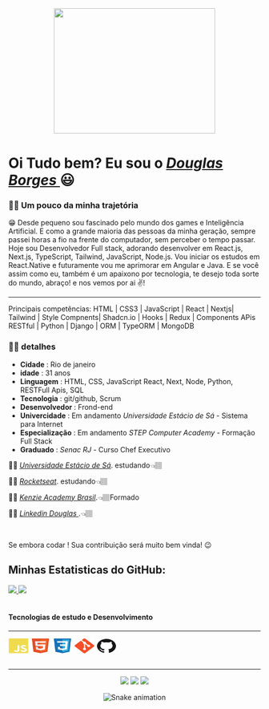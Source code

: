 <div align="center">
<img src="https://user-images.githubusercontent.com/86388680/161141029-3316ed66-dacd-45da-9893-34f20d93147b.gif" height="250px "
     width="80%px" />
</div
<div>
    <h1 align="left">Oi Tudo bem? Eu sou o <a href="https://www.linkedin.com/in/douglas-s-borges-475379115/"><i>Douglas Borges </i></a> 😃️</h1>
    <h3>👋🏽 Um pouco da minha trajetória</h3>😁
    Desde pequeno sou fascinado pelo mundo dos games e Inteligência Artificial. E como a grande maioria das pessoas da minha geração, sempre passei horas a fio na  frente do computador, sem perceber o tempo passar. <br>
    Hoje sou Desenvolvedor Full stack, adorando desenvolver em React.js, Next.js, TypeScript, Tailwind, JavaScript, Node.js. Vou iniciar os estudos em React.Native e futuramente vou me aprimorar em Angular e Java.
   E se você assim como eu, também é um apaixono por tecnologia, te desejo toda sorte do mundo, abraço! e nos vemos por ai ✌!
     <hr>
    <p>Principais competências: HTML | CSS3 | JavaScript | React | Nextjs| Tailwind | Style Compnents| Shadcn.io | Hooks | Redux | Components APis RESTful | Python | Django | ORM | TypeORM | MongoDB </p>
    <h3>🧑🏽 detalhes</h3>
    <ul>
        <li><strong>Cidade</strong> : Rio de janeiro </li>
        <li><strong>idade</strong> : 31 anos</li>
        <li><strong>Linguagem</strong> : HTML, CSS, JavaScript React, Next, Node, Python, RESTFull Apis, SQL </li>
        <li><strong>Tecnologia</strong> : git/github, Scrum</li>
        <li><strong>Desenvolvedor</strong> : Frond-end </li>
        <li><strong>Univercidade</strong> : Em andamento <i>Universidade Estácio de Sá</i> - Sistema para Internet  </li>
         <li><strong>Especialização</strong> : Em andamento <i>  STEP Computer Academy</i> - Formação Full Stack  </li>
        <li><strong>Graduado</strong> :<i>  Senac RJ</i> - Curso Chef Executivo  </li>
    </ul> <strong> </strong>
    <p align="left">👨‍🎓 <a href="https://estacio.br/"><i>Universidade Estácio de Sá</i></a><span>. estudando👈🏽️</span></p>
        <p align="left">👨‍🎓 <a href="https://www.rocketseat.com.br/"><i>Rocketseat</i></a><span>. estudando👈🏽️</span></p>
     <p align="left">👨‍🎓 <a href="https://kenzie.com.br/"><i>Kenzie Academy Brasil</i></a><span>.👈🏽️Formado </span></p>
     <p align="left">👨‍🎓 <a href="https://www.linkedin.com/in/douglassborges/"><i>Linkedin Douglas </i></a><span>.👈🏽️ </span></p>

     
      
   <br>
    <p align="left">Se embora codar ! Sua contribuição será muito bem vinda! 😉️</p>
    
  <h2>Minhas Estatisticas do GitHub: </h2>
  <div align="left">
    <a href="https://github.com/DouglasB834">
      <img height="150em" src="https://github-readme-stats.vercel.app/api?username=DouglasB834&theme=dracula"/>
      <img height="150em" src="https://github-readme-stats.vercel.app/api/top-langs/?username=DouglasB834&theme=dracula&hide_border=false&&layout=compact"/>
    </a>
  </div>
  
  <div align="left" valign="top"><br>
    <h4>Tecnologias de estudo e Desenvolvimento</h4>
     <hr>
    <img align="center" alt="Js" height="30" width="40" src="https://raw.githubusercontent.com/devicons/devicon/master/icons/javascript/javascript-plain.svg">
    <img align="center" alt="HTML" height="30" width="40" src="https://raw.githubusercontent.com/devicons/devicon/master/icons/html5/html5-original.svg">
    <img align="center" alt="CSS" height="30" width="40" src="https://raw.githubusercontent.com/devicons/devicon/master/icons/css3/css3-original.svg">
    <img align="center" alt="git" height="30" width="40" src="https://raw.githubusercontent.com/devicons/devicon/master/icons/git/git-original.svg">
    <img align="center" alt="github" height="30" width="40" src="https://raw.githubusercontent.com/devicons/devicon/master/icons/github/github-original.svg">
  </div><br>
  <hr>
  <div align="center">
  <a href="https://www.instagram.com/d0uglas_borges/" target="_blank"><img src="https://img.shields.io/badge/-Instagram-%23E4405F?style=for-the-badge&logo=instagram&logoColor=white" target="_blank"></a>
  <a href="https://www.linkedin.com/in/douglas-s-borges-475379115/" target="_blank"><img src="https://img.shields.io/badge/-LinkedIn-%230077B5?style=for-the-badge&logo=linkedin&logoColor=white" target="_blank"></a> 
  <a href="mailto:douglasb834@gmail.com"><img src="https://img.shields.io/badge/-Gmail-%23333?style=for-the-badge&logo=gmail&logoColor=white" target="_blank"></a>
</div>
  
  <div align="center">
  
  ![Snake animation](https://github.com/danielbped/danielbped/blob/output/github-contribution-grid-snake.svg)
 
</div>
